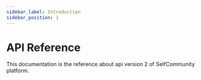 ```yaml
---
sidebar_label: Introduction
sidebar_position: 1
---
```


# API Reference

This documentation is the reference about api version 2 of SelfCommunity platform.


